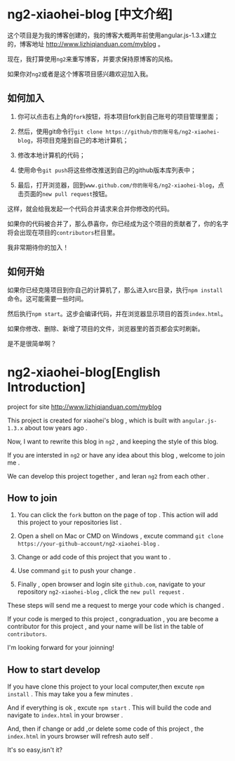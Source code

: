 # ng2-xiaohei-blog [中文介绍]

这个项目是为我的博客创建的，我的博客大概两年前使用angular.js-1.3.x建立的，博客地址 http://www.lizhiqianduan.com/myblog 。

现在，我打算使用`ng2`来重写博客，并要求保持原博客的风格。

如果你对`ng2`或者是这个博客项目感兴趣欢迎加入我。

## 如何加入

1. 你可以点击右上角的`fork`按钮，将本项目fork到自己账号的项目管理里面；

2. 然后，使用git命令行`git clone https://github/你的账号名/ng2-xiaohei-blog`，将项目克隆到自己的本地计算机；

3. 修改本地计算机的代码；

4. 使用命令`git push`将这些修改推送到自己的github版本库列表中；

5. 最后，打开浏览器，回到`www.github.com/你的账号名/ng2-xiaohei-blog`，点击页面的`new pull request`按钮。

这样，就会给我发起一个代码合并请求来合并你修改的代码。

如果你的代码被合并了，那么恭喜你，你已经成为这个项目的贡献者了，你的名字将会出现在项目的`contributors`栏目里。

我非常期待你的加入！

## 如何开始

如果你已经克隆项目到你自己的计算机了，那么进入src目录，执行`npm install`命令。这可能需要一些时间。

然后执行`npm start`。这步会编译代码，并在浏览器显示项目的首页`index.html`。 

如果你修改、删除、新增了项目的文件，浏览器里的首页都会实时刷新。

是不是很简单啊？

# ng2-xiaohei-blog[English Introduction]
project for site http://www.lizhiqianduan.com/myblog 

This project is created for xiaohei's blog , which is built with `angular.js-1.3.x` about tow years ago .

Now, I want to rewrite this blog in `ng2` , and keeping the style of this blog.

If you are intersted in `ng2` or have any idea about this blog , welcome to join me .

We can develop this project together , and leran `ng2` from each other .

## How to join 

1. You can click the `fork` button on the page of top . This action will add this project to your repositories list .

2. Open a shell on Mac or CMD on Windows , excute command `git clone https://your-github-account/ng2-xiaohei-blog` .

3. Change or add code of this project that you want to .

4. Use command `git` to push your change .

5. Finally , open browser and login site `github.com`, navigate to your repository `ng2-xiaohei-blog` , click the `new pull request` .

These steps will send me a request to merge your code which is changed . 

If your code is merged to this project , congraduation , you are become a contributor for this project , and your name will be list in the table of `contributors`. 

I'm looking forward for your joinning!

## How to start develop

If you have clone this project to your local computer,then excute `npm install` . This may take you a few minutes .

And if everything is ok , excute `npm start` . This will build the code and navigate to `index.html` in your browser . 

And, then if change or add ,or delete some code of this project , the `index.html` in yours browser will refresh auto self . 

It's so easy,isn't it? 
